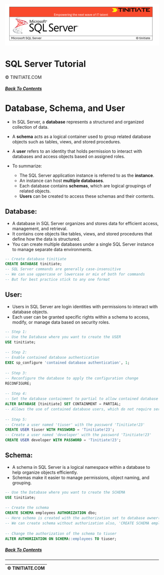 ![SQL Server Tinitiate Image](sqlserver.png)

# SQL Server Tutorial
&copy; TINITIATE.COM

##### [Back To Contents](./README.md)

# Database, Schema, and User
* In SQL Server, a **database** represents a structured and organized collection of data.
* A **schema** acts as a logical container used to group related database objects such as tables, views, and stored procedures.
* A **user** refers to an identity that holds permission to interact with databases and access objects based on assigned roles.

* To summarize:
    * The SQL Server application instance is referred to as the **instance**.
    * An instance can host **multiple databases**.
    * Each database contains **schemas**, which are logical groupings of related objects.
    * **Users** can be created to access these schemas and their contents.

## Database:
* A database in SQL Server organizes and stores data for efficient access, management, and retrieval.
* It contains core objects like tables, views, and stored procedures that define how the data is structured.
* You can create multiple databases under a single SQL Server instance to manage separate data environments.
```sql
-- Create database tinitiate
CREATE DATABASE tinitiate;
-- SQL Server commands are generally case-insensitive
-- We can use uppercase or lowercase or mix of both for commands
-- But for best practice stick to any one format
```
## User:
* Users in SQL Server are login identities with permissions to interact with database objects.
* Each user can be granted specific rights within a schema to access, modify, or manage data based on security roles.
```sql
-- Step 1:
-- Use the Database where you want to create the USER
USE tinitiate;

-- Step 2:
-- Enable contained database authentication
EXEC sp_configure 'contained database authentication', 1;

-- Step 3:
-- Reconfigure the database to apply the configuration change
RECONFIGURE;

-- Step 4:
-- Set the database containment to partial to allow contained database users
ALTER DATABASE [tinitiate] SET CONTAINMENT = PARTIAL;
-- Allows the use of contained database users, which do not require server logins

-- Step 5:
-- Create a user named 'tiuser' with the password 'Tinitiate!23'
CREATE USER tiuser WITH PASSWORD = 'Tinitiate!23';
-- Create a user named 'developer' with the password 'Tinitiate!23'
CREATE USER developer WITH PASSWORD = 'Tinitiate!23';
```
## Schema:
* A schema in SQL Server is a logical namespace within a database to help organize objects efficiently.
* Schemas make it easier to manage permissions, object naming, and grouping.
```sql
-- Use the Database where you want to create the SCHEMA
USE tinitiate;

-- Create the schema
CREATE SCHEMA employees AUTHORIZATION dbo;
-- Here schema is created with the authorization set to database owner(dbo).
-- We can create schema without authorization also, 'CREATE SCHEMA employees;'

-- Change the authorization of the schema to tiuser
ALTER AUTHORIZATION ON SCHEMA::employees TO tiuser;
```

##### [Back To Contents](./README.md)
***
| &copy; TINITIATE.COM |
|----------------------|
